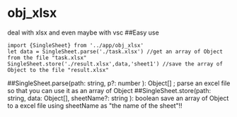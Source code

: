 # obj_xlsx
deal with xlsx and even maybe with vsc
##Easy use        
```
import {SingleSheet} from '../app/obj_xlsx'
let data = SingleSheet.parse('./task.xlsx') //get an array of Object from the file "task.xlsx"
SingleSheet.store('./result.xlsx',data,'sheet1') //save the array of Object to the file "result.xlsx"
```
##SingleSheet.parse(path: string, p?: number ): Object[] ;
parse an excel file so that you can use it as an array of Object
##SingleSheet.store(path: string, data: Object[], sheetName?: string ): boolean 
save an array of Object to a excel file using sheetName as "the name of the sheet"!!
